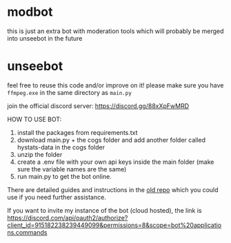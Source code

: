 # modbot
this is just an extra bot with moderation tools which will probably be merged into unseebot in the future
# unseebot
feel free to reuse this code and/or improve on it!
please make sure you have `ffmpeg.exe` in the same directory as `main.py`

join the official discord server: https://discord.gg/88xXpFwMRD

HOW TO USE BOT:
1. install the packages from requirements.txt
2. download main.py + the cogs folder and add another folder called hystats-data in the cogs folder
3. unzip the folder
4. create a .env file with your own api keys inside the main folder (make sure the variable names are the same)
5. run main.py to get the bot online.

There are detailed guides and instructions in the [old repo](https://github.com/unseeyou/unseebot) which you could use if you need further assistance.

If you want to invite my instance of the bot (cloud hosted), the link is https://discord.com/api/oauth2/authorize?client_id=915182238239449099&permissions=8&scope=bot%20applications.commands